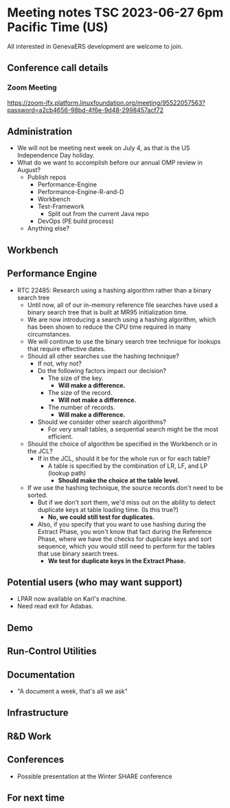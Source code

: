# Meeting notes TSC 2023-06-27 6pm Pacific Time (US)
All interested in GenevaERS development are welcome to join.
## Conference call details
### Zoom Meeting
https://zoom-lfx.platform.linuxfoundation.org/meeting/95522057563?password=a2cb4656-98bd-4f6e-9d48-2998457acf72
## Administration
- We will not be meeting next week on July 4, as that is the US Independence Day holiday.  
- What do we want to accomplish before our annual OMP review in August? 
  - Publish repos  
    - Performance-Engine 
    - Performance-Engine-R-and-D
    - Workbench
    - Test-Framework
      - Split out from the current Java repo 
    - DevOps (PE build process)
  - Anything else?  
## Workbench
## Performance Engine
- RTC 22485: Research using a hashing algorithm rather than a binary search tree
  - Until now, all of our in-memory reference file searches have used a binary search tree that is built at MR95 initialization time. 
  - We are now introducing a search using a hashing algorithm, which has been shown to reduce the CPU time required in many circumstances. 
  - We will continue to use the binary search tree technique for lookups that require effective dates.  
  - Should all other searches use the hashing technique? 
    - If not, why not? 
    - Do the following factors impact our decision? 
      - The size of the key.
        - **Will make a difference.**
      - The size of the record. 
        - **Will not make a difference.**
      - The number of records.  
        - **Will make a difference.**
    - Should we consider other search algorithms? 
      - For very small tables, a sequential search might be the most efficient. 
  - Should the choice of algorithm be specified in the Workbench or in the JCL?  
    - If in the JCL, should it be for the whole run or for each table?  
      - A table is specified by the combination of LR, LF, and LP (lookup path)  
        - **Should make the choice at the table level.**
  - If we use the hashing technique, the source records don't need to be sorted. 
    - But if we don't sort them, we'd miss out on the ability to detect duplicate keys at table loading time.  (Is this true?)
      - **No, we could still test for duplicates.**
    - Also, if you specify that you want to use hashing during the Extract Phase, you won't know that fact during the Reference Phase, where we have the checks for duplicate keys and sort sequence, which you would still need to perform for the tables that use binary search trees.  
      - **We test for duplicate keys in the Extract Phase.**

## Potential users (who may want support)
- LPAR now available on Karl's machine.
- Need read exit for Adabas.

## Demo

## Run-Control Utilities 

## Documentation
- "A document a week, that's all we ask" 

## Infrastructure

## R&D Work

## Conferences 
- Possible presentation at the Winter SHARE conference 

## For next time 
